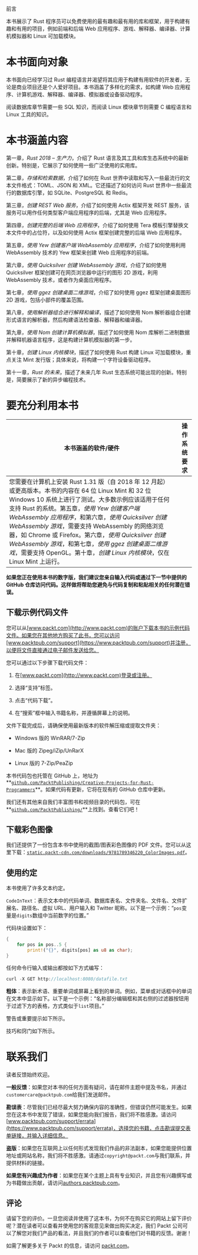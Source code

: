 前言

本书展示了 Rust 程序员可以免费使用的最有趣和最有用的库和框架，用于构建有趣和有用的项目，例如前端和后端 Web 应用程序、游戏、解释器、编译器、计算机模拟器和 Linux 可加载模块。

# 本书面向对象

本书面向已经学习过 Rust 编程语言并渴望将其应用于构建有用软件的开发者，无论是商业项目还是个人爱好项目。本书涵盖了多样化的需求，如构建 Web 应用程序、计算机游戏、解释器、编译器、模拟器或设备驱动程序。

阅读数据库章节需要一些 SQL 知识，而阅读 Linux 模块章节则需要 C 编程语言和 Linux 工具的知识。

# 本书涵盖内容

第一章，*Rust 2018 – 生产力*，介绍了 Rust 语言及其工具和库生态系统中的最新创新。特别是，它展示了如何使用一些广泛使用的实用库。

第二章，*存储和检索数据*，介绍了如何在 Rust 世界中读取和写入一些最流行的文本文件格式：TOML、JSON 和 XML。它还描述了如何访问 Rust 世界中一些最流行的数据库引擎，如 SQLite、PostgreSQL 和 Redis。

第三章，*创建 REST Web 服务*，介绍了如何使用 Actix 框架开发 REST 服务，该服务可以用作任何类型客户端应用程序的后端，尤其是 Web 应用程序。

第四章，*创建完整的后端 Web 应用程序*，介绍了如何使用 Tera 模板引擎替换文本文件中的占位符，以及如何使用 Actix 框架创建完整的后端 Web 应用程序。

第五章，*使用 Yew 创建客户端 WebAssembly 应用程序*，介绍了如何使用利用 WebAssembly 技术的 Yew 框架来创建 Web 应用程序的前端。

第六章，*使用 Quicksilver 创建 WebAssembly 游戏*，介绍了如何使用 Quicksilver 框架创建可在网页浏览器中运行的图形 2D 游戏，利用 WebAssembly 技术，或者作为桌面应用程序。

第七章，*使用 ggez 创建桌面二维游戏*，介绍了如何使用 ggez 框架创建桌面图形 2D 游戏，包括小部件的覆盖范围。

第八章，*使用解析器组合进行解释和编译*，描述了如何使用 Nom 解析器组合创建形式语言的解析器，然后构建语法检查器、解释器和编译器。

第九章，*使用 Nom 创建计算机模拟器*，描述了如何使用 Nom 库解析二进制数据并解释机器语言程序，这是构建计算机模拟器的第一步。

第十章，*创建 Linux 内核模块*，描述了如何使用 Rust 构建 Linux 可加载模块，重点关注 Mint 发行版；具体来说，将构建一个字符设备驱动程序。

第十一章，*Rust 的未来*，描述了未来几年 Rust 生态系统可能出现的创新。特别是，简要展示了新的异步编程技术。

# 要充分利用本书

| **本书涵盖的软件/硬件** | **操作系统要求** |
| --- | --- |
| 您需要在计算机上安装 Rust 1.31 版（自 2018 年 12 月起）或更高版本。本书的内容在 64 位 Linux Mint 和 32 位 Windows 10 系统上进行了测试。大多数示例应该适用于任何支持 Rust 的系统。第五章，*使用 Yew 创建客户端 WebAssembly 应用程序*，和第六章，*使用 Quicksilver 创建 WebAssembly 游戏*，需要支持 WebAssembly 的网络浏览器，如 Chrome 或 Firefox。第六章，*使用 Quicksilver 创建 WebAssembly 游戏*，和第七章，*使用 ggez 创建桌面二维游戏*，需要支持 OpenGL。第十章，*创建 Linux 内核模块*，仅在 Linux Mint 上运行。 |

**如果您正在使用本书的数字版，我们建议您亲自输入代码或通过下一节中提供的 GitHub 仓库访问代码。这样做将帮助您避免与代码复制和粘贴相关的任何潜在错误。**

## 下载示例代码文件

您可以从[www.packt.com](http://www.packt.com)的账户下载本书的示例代码文件。如果您在其他地方购买了此书，您可以访问[www.packtpub.com/support](https://www.packtpub.com/support)并注册，以便将文件直接通过电子邮件发送给您。

您可以通过以下步骤下载代码文件：

1.  在[www.packt.com](http://www.packt.com)登录或注册。

1.  选择“支持”标签。

1.  点击“代码下载”。

1.  在“搜索”框中输入书籍名称，并遵循屏幕上的说明。

文件下载完成后，请确保使用最新版本的软件解压缩或提取文件夹：

+   Windows 版的 WinRAR/7-Zip

+   Mac 版的 Zipeg/iZip/UnRarX

+   Linux 版的 7-Zip/PeaZip

本书代码包也托管在 GitHub 上，地址为**[`github.com/PacktPublishing/Creative-Projects-for-Rust-Programmers`](https://github.com/PacktPublishing/Creative-Projects-for-Rust-Programmers)**。如果代码有更新，它将在现有的 GitHub 仓库中更新。

我们还有其他来自我们丰富图书和视频目录的代码包，可在**[`github.com/PacktPublishing/`](https://github.com/PacktPublishing/)**上找到。查看它们吧！

## 下载彩色图像

我们还提供了一份包含本书中使用的截图/图表彩色图像的 PDF 文件。您可以从这里下载：[`static.packt-cdn.com/downloads/9781789346220_ColorImages.pdf`](https://static.packt-cdn.com/downloads/9781789346220_ColorImages.pdf)。

## 使用约定

本书使用了许多文本约定。

`CodeInText`：表示文本中的代码单词、数据库表名、文件夹名、文件名、文件扩展名、路径名、虚拟 URL、用户输入和 Twitter 昵称。以下是一个示例：“`pos`变量是`digits`数组中当前数字的位置。”

代码块设置如下：

```rs
{
    for pos in pos..5 {
        print!("{}", digits[pos] as u8 as char);
}
```

任何命令行输入或输出都按如下方式编写：

```rs
curl -X GET http://localhost:8080/datafile.txt
```

**粗体**：表示新术语、重要单词或屏幕上看到的单词。例如，菜单或对话框中的单词在文本中显示如下。以下是一个示例：“名称部分编辑框和其右侧的过滤器按钮用于过滤下方的表格，方式类似于`list`项目。”

警告或重要提示如下所示。

技巧和窍门如下所示。

# 联系我们

读者反馈始终欢迎。

**一般反馈**：如果您对本书的任何方面有疑问，请在邮件主题中提及书名，并通过`customercare@packtpub.com`给我们发送邮件。

**勘误表**：尽管我们已经尽最大努力确保内容的准确性，但错误仍然可能发生。如果您在这本书中发现了错误，如果您能向我们报告，我们将不胜感激。请访问[www.packtpub.com/support/errata](https://www.packtpub.com/support/errata)，选择您的书籍，点击勘误提交表单链接，并输入详细信息。

**盗版**：如果您在互联网上以任何形式发现我们作品的非法副本，如果您能提供位置地址或网站名称，我们将不胜感激。请通过`copyright@packt.com`与我们联系，并提供材料的链接。

**如果您有兴趣成为作者**：如果您在某个主题上具有专业知识，并且您有兴趣撰写或为书籍做出贡献，请访问[authors.packtpub.com](http://authors.packtpub.com/)。

## 评论

请留下您的评价。一旦您阅读并使用了这本书，为何不在购买它的网站上留下评价呢？潜在读者可以查看并使用您的客观意见来做出购买决定，我们 Packt 公司可以了解您对我们产品的看法，并且我们的作者可以查看他们对书籍的反馈。谢谢！

如需了解更多关于 Packt 的信息，请访问 [packt.com](http://www.packt.com/)。
